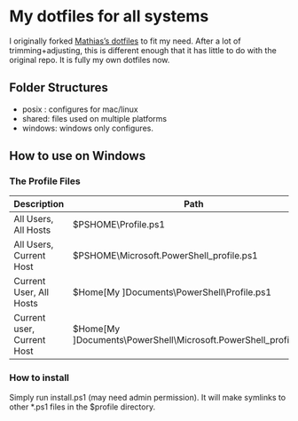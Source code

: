 # My dotfiles for all systems
I originally forked [Mathias’s dotfiles](https://github.com/mathiasbynens/dotfiles) to fit my need.
After a lot of trimming+adjusting, this is different enough that it has little to do with the original
repo. It is fully my own dotfiles now.

## Folder Structures
- posix : configures for mac/linux
- shared: files used on multiple platforms
- windows: windows only configures.

## How to use on Windows

### The Profile Files

| Description               | Path                                                              |
| ------------------------- | ----------------------------------------------------------------- |
| All Users, All Hosts      | $PSHOME\Profile.ps1                                               |
| All Users, Current Host   | $PSHOME\Microsoft.PowerShell_profile.ps1                          |
| Current User, All Hosts   | $Home\[My ]Documents\PowerShell\Profile.ps1                       |
| Current user, Current Host| $Home\[My ]Documents\PowerShell\Microsoft.PowerShell_profile.ps1  |

### How to install
Simply run install.ps1 (may need admin permission).
It will make symlinks to other \*.ps1 files in the $profile directory.